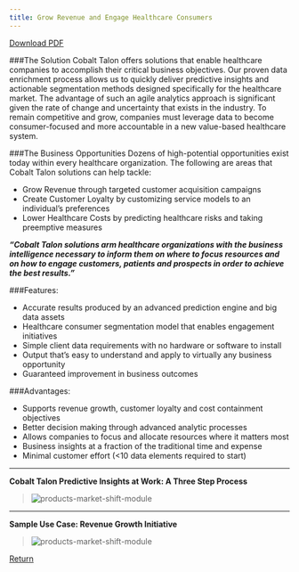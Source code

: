 ```yaml
---
title: Grow Revenue and Engage Healthcare Consumers
---
```

[Download PDF]

[Download PDF]: /contact_predictive.html

###The Solution
Cobalt Talon offers solutions that enable healthcare companies to accomplish their critical business objectives. Our proven data enrichment process allows us to quickly deliver predictive insights and actionable segmentation methods designed specifically for the healthcare market. The advantage of such an agile analytics approach is significant given the rate of change and uncertainty that exists in the industry. To remain competitive and grow, companies must leverage data to become consumer-focused and more accountable in a new value-based healthcare system. 

###The Business Opportunities 
Dozens of high-potential opportunities exist today within every healthcare organization. The following are areas that Cobalt Talon solutions can help tackle:
 
* Grow Revenue through targeted customer acquisition campaigns
* Create Customer Loyalty by customizing service models to an individual’s preferences
* Lower Healthcare Costs by predicting healthcare risks and taking preemptive measures 

___“Cobalt Talon solutions arm healthcare organizations with the business intelligence necessary to inform them on where to focus resources and on how to engage customers, patients and prospects in order to achieve the best results.”___

###Features:

* Accurate results produced by an advanced prediction engine and big data assets
* Healthcare consumer segmentation model that enables engagement initiatives
* Simple client data requirements with no hardware or software to install
* Output that’s easy to understand and apply to virtually any business opportunity
* Guaranteed improvement in business outcomes

###Advantages:

* Supports revenue growth, customer loyalty and cost containment objectives
* Better decision making through advanced analytic processes
* Allows companies to focus and allocate resources where it matters most
* Business insights at a fraction of the traditional time and expense
* Minimal customer effort (<10 data elements required to start)

---

__Cobalt Talon Predictive Insights at Work: A Three Step Process__

>![products-market-shift-module](/images/solutions/predictiveinsights_image1.jpg)



---


__Sample Use Case: Revenue Growth Initiative__

>![products-market-shift-module](/images/solutions/predictiveinsights_image2.jpg)

<a href="" class="back_one">Return</a>